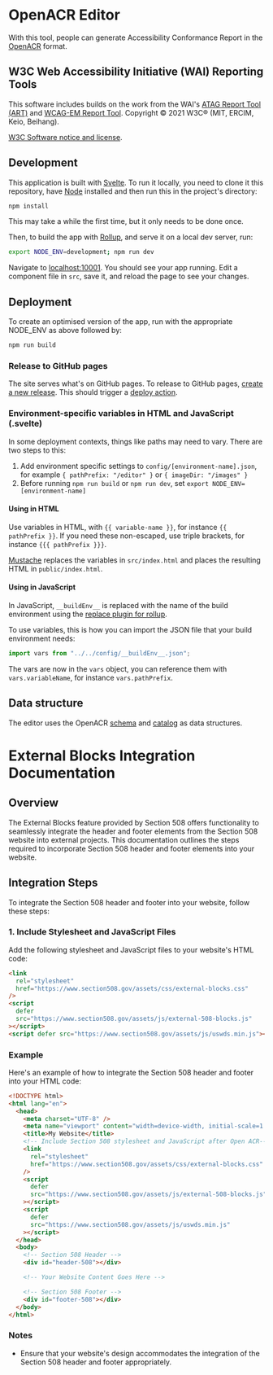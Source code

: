 # OpenACR Editor

With this tool, people can generate Accessibility Conformance Report in the [OpenACR](https://github.com/GSA/openacr) format.

## W3C Web Accessibility Initiative (WAI) Reporting Tools

This software includes builds on the work from the WAI's [ATAG Report Tool (ART)](https://github.com/w3c/wai-atag-report-tool) and [WCAG-EM Report Tool](https://github.com/w3c/wai-wcag-em-report-tool/). Copyright © 2021 W3C® (MIT, ERCIM, Keio, Beihang).

[W3C Software notice and license](https://www.w3.org/Consortium/Legal/copyright-software).

## Development

This application is built with [Svelte](https://svelte.dev). To run it locally, you need to clone it this repository, have [Node](https://nodejs.org) installed and then run this in the project's directory:

```bash
npm install
```

This may take a while the first time, but it only needs to be done once.

Then, to build the app with [Rollup](https://rollupjs.org), and serve it on a local dev server, run:

```bash
export NODE_ENV=development; npm run dev
```

Navigate to [localhost:10001](http://localhost:10001). You should see your app running. Edit a component file in `src`, save it, and reload the page to see your changes.

## Deployment

To create an optimised version of the app, run with the appropriate NODE_ENV as above followed by:

```bash
npm run build
```

### Release to GitHub pages

The site serves what's on GitHub pages. To release to GitHub pages, [create a new release](https://github.com/GSA/openacr-editor/releases/new). This should trigger a [deploy action](https://github.com/GSA/openacr-editor/actions?query=workflow%3ADeploy).

### Environment-specific variables in HTML and JavaScript (.svelte)

In some deployment contexts, things like paths may need to vary. There are two steps to this:

1. Add environment specific settings to `config/[environment-name].json`, for example `{ pathPrefix: "/editor" }` or `{ imageDir: "/images" }`
2. Before running `npm run build` or `npm run dev`, set `export NODE_ENV=[environment-name]`

#### Using in HTML

Use variables in HTML, with `{{ variable-name }}`, for instance `{{ pathPrefix }}`. If you need these non-escaped, use triple brackets, for instance `{{{ pathPrefix }}}`.

[Mustache](http://mustache.github.io/) replaces the variables in `src/index.html` and places the resulting HTML in `public/index.html`.

#### Using in JavaScript

In JavaScript, `__buildEnv__` is replaced with the name of the build environment using the [replace plugin for rollup](https://github.com/rollup/plugins).

To use variables, this is how you can import the JSON file that your build environment needs:

```js
import vars from "../../config/__buildEnv__.json";
```

The vars are now in the `vars` object, you can reference them with `vars.variableName`, for instance `vars.pathPrefix`.

## Data structure

The editor uses the OpenACR [schema](https://github.com/GSA/openacr/tree/main/schema) and [catalog](https://github.com/GSA/open-product-accessibility-template/tree/main/catalog) as data structures.

# External Blocks Integration Documentation

## Overview

The External Blocks feature provided by Section 508 offers functionality to seamlessly integrate the header and footer elements from the Section 508 website into external projects. This documentation outlines the steps required to incorporate Section 508 header and footer elements into your website.

## Integration Steps

To integrate the Section 508 header and footer into your website, follow these steps:

### 1. Include Stylesheet and JavaScript Files

Add the following stylesheet and JavaScript files to your website's HTML code:

```html
<link
  rel="stylesheet"
  href="https://www.section508.gov/assets/css/external-blocks.css"
/>
<script
  defer
  src="https://www.section508.gov/assets/js/external-508-blocks.js"
></script>
<script defer src="https://www.section508.gov/assets/js/uswds.min.js"></script>
```

### Example

Here's an example of how to integrate the Section 508 header and footer into your HTML code:

```html
<!DOCTYPE html>
<html lang="en">
  <head>
    <meta charset="UTF-8" />
    <meta name="viewport" content="width=device-width, initial-scale=1.0" />
    <title>My Website</title>
    <!-- Include Section 508 stylesheet and JavaScript after Open ACR-->
    <link
      rel="stylesheet"
      href="https://www.section508.gov/assets/css/external-blocks.css"
    />
    <script
      defer
      src="https://www.section508.gov/assets/js/external-508-blocks.js"
    ></script>
    <script
      defer
      src="https://www.section508.gov/assets/js/uswds.min.js"
    ></script>
  </head>
  <body>
    <!-- Section 508 Header -->
    <div id="header-508"></div>

    <!-- Your Website Content Goes Here -->

    <!-- Section 508 Footer -->
    <div id="footer-508"></div>
  </body>
</html>
```

### Notes

- Ensure that your website's design accommodates the integration of the Section 508 header and footer appropriately.
